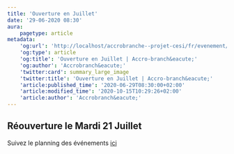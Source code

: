 ```yaml
---
title: 'Ouverture en Juillet'
date: '29-06-2020 08:30'
aura:
    pagetype: article
metadata:
    'og:url': 'http://localhost/accrobranche--projet-cesi/fr/evenement/ouverture-en-avril'
    'og:type': article
    'og:title': 'Ouverture en Juillet | Accro-branch&eacute;'
    'og:author': 'Accrobranch&eacute;'
    'twitter:card': summary_large_image
    'twitter:title': 'Ouverture en Juillet | Accro-branch&eacute;'
    'article:published_time': '2020-06-29T08:30:00+02:00'
    'article:modified_time': '2020-10-15T10:29:26+02:00'
    'article:author': 'Accrobranch&eacute;'
---
```


## Réouverture le Mardi 21 Juillet

Suivez le planning des événements [ici](http://localhost/accrobranche--projet-cesi/fr/evenement/ete-2020)